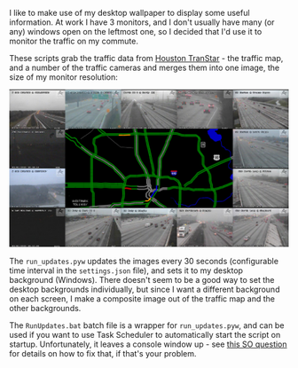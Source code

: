 I like to make use of my desktop wallpaper to display some useful information. At work I have 3 monitors, and I don't usually have many (or any) windows open on the leftmost one, so I decided that I'd use it to monitor the traffic on my commute.

These scripts grab the traffic data from [Houston TranStar](http://www.houstontranstar.org/) - the traffic map, and a number of the traffic cameras and merges them into one image, the size of my monitor resolution:

<div align="center">
    <a href="https://raw.githubusercontent.com/pganssle/traffic-wallpaper/master/images/wallpaper/composite_map.png"><img src="https://raw.githubusercontent.com/pganssle/traffic-wallpaper/master/images/wallpaper/composite_map.png"></a>
</div>

The `run_updates.pyw` updates the images every 30 seconds (configurable time interval in the `settings.json` file), and sets it to my desktop background (Windows). There doesn't seem to be a good way to set the desktop backgrounds individually, but since I want a different background on each screen, I make a composite image out of the traffic map and the other backgrounds.

The `RunUpdates.bat` batch file is a wrapper for `run_updates.pyw`, and can be used if you want to use Task Scheduler to automatically start the script on startup. Unfortunately, it leaves a console window up - see [this SO question](https://stackoverflow.com/questions/324539/how-can-i-run-a-program-from-a-batch-file-without-having-the-console-open-after) for details on how to fix that, if that's your problem.

